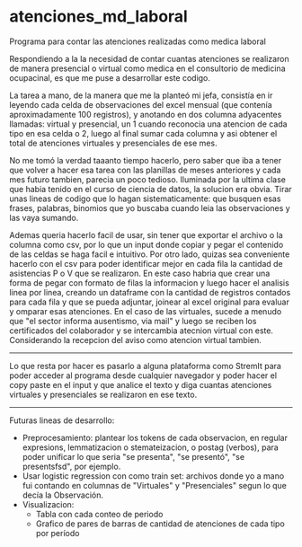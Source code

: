 # atenciones_md_laboral
Programa para contar las atenciones realizadas como medica laboral

Respondiendo a la la necesidad de contar cuantas atenciones se realizaron de manera presencial o virtual como medica en el consultorio de medicina ocupacinal, es que me puse a desarrollar este codigo.

La tarea a mano, de la manera que me la planteó mi jefa, consistía en ir leyendo cada celda de observaciones del excel mensual (que contenía aproximadamente 100 registros), y anotando en dos columna adyacentes llamadas: virtual y presencial, un 1 cuando reconocia una atencion de cada tipo en esa celda o 2, luego al final sumar cada columna y asi obtener el total de atenciones virtuales y presenciales de ese mes.

No me tomó la verdad taaanto tiempo hacerlo, pero saber que iba a tener que volver a hacer esa tarea con las planillas de meses anteriores y cada mes futuro tambien, parecia un poco tedioso. Iluminada por la ultima clase que habia tenido en el curso de ciencia de datos, la solucion era obvia. Tirar unas lineas de codigo que lo hagan sistematicamente: que busquen esas frases, palabras, binomios que yo buscaba cuando leia las observaciones y las vaya sumando. 

Ademas queria hacerlo facil de usar, sin tener que exportar el archivo o la columna como csv, por lo que un input donde copiar y pegar el contenido de las celdas se haga facil e intuitivo. 
Por otro lado, quizas sea conveniente hacerlo con el csv para poder identificar mejor en cada fila la cantidad de asistencias P o V que se realizaron. En este caso habria que crear una forma de pegar con formato de filas la informacion y luego hacer el analisis linea por linea, creando un dataframe con la cantidad de registros contados para cada fila y que se pueda adjuntar, joinear al excel original para evaluar y omparar esas atenciones. En el caso de las virtuales, sucede a menudo que "el sector informa ausentismo, via mail" y luego se reciben los certificados del colaborador y se intercambia atecnion virtual con este. Considerando la recepcion del aviso como atencion virtual tambien.

--------------
Lo que resta por hacer es pasarlo a alguna plataforma como StremIt para poder acceder al programa desde cualquier navegador y poder hacer el copy paste en el input y que analice el texto y diga cuantas atenciones virtuales y presenciales se realizaron en ese texto.

--------------------------
Futuras lineas de desarrollo:
- Preprocesamiento: plantear los tokens de cada observacion, en regular expresions, lemmatizacion o stemateizacion, o postag (verbos), para poder unificar lo que seria "se presenta", "se presentó", "se presentsfsd", por ejemplo.
- Usar logistic regression con como train set: archivos donde yo a mano fui contando en columnas de "Virtuales" y "Presenciales" segun lo que decía la Observación.
- Visualizacion:
   - Tabla con cada conteo de periodo
   - Grafico de pares de barras de cantidad de atenciones de cada tipo por período 

